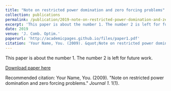 ```yaml
---
title: "Note on restricted power domination and zero forcing problems"
collection: publications
permalink: /publication/2019-note-on-restricted-power-domination-and-zero-forcing-problems
excerpt: 'This paper is about the number 1. The number 2 is left for future work.'
date: 2019
venue: 'J. Comb. Optim.'
paperurl: 'http://academicpages.github.io/files/paper1.pdf'
citation: 'Your Name, You. (2009). &quot;Note on restricted power domination and zero forcing problems.&quot; <i>Journal 1</i>. 1(1).'
---
```

This paper is about the number 1. The number 2 is left for future work.

[Download paper here](http://academicpages.github.io/files/paper1.pdf)

Recommended citation: Your Name, You. (2009). "Note on restricted power domination and zero forcing problems." <i>Journal 1</i>. 1(1).